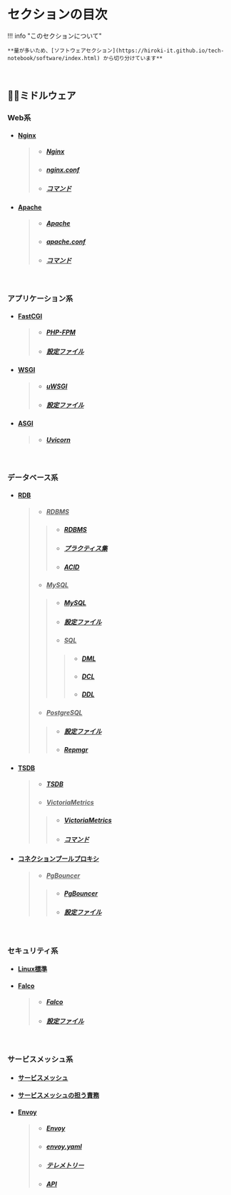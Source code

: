 

# セクションの目次

!!! info "このセクションについて"

    **量が多いため、[ソフトウェアセクション](https://hiroki-it.github.io/tech-notebook/software/index.html) から切り分けています**

<br>

## 🤝🏻ミドルウェア

### Web系

* #### <u>Nginx</u>
  > * ##### [︎Nginx](https://hiroki-it.github.io/tech-notebook/software/software_middleware_web_nginx.html)
  > * ##### [︎nginx.conf](https://hiroki-it.github.io/tech-notebook/software/software_middleware_web_nginx_conf.html)
  > * ##### [︎コマンド](https://hiroki-it.github.io/tech-notebook/software/software_middleware_web_nginx_command.html)
* #### <u>Apache</u>
  > * ##### [︎Apache](https://hiroki-it.github.io/tech-notebook/software/software_middleware_web_apache.html)
  > * ##### [︎apache.conf](https://hiroki-it.github.io/tech-notebook/software/software_middleware_web_apache_conf.html)
  > * ##### [︎コマンド](https://hiroki-it.github.io/tech-notebook/software/software_middleware_web_apache_command.html)

<br>

### アプリケーション系

* #### <u>FastCGI</u>
  > * ##### [︎PHP-FPM](https://hiroki-it.github.io/tech-notebook/software/software_middleware_application_gi_fastcgi_php_fpm.html)
  > * ##### [︎設定ファイル](https://hiroki-it.github.io/tech-notebook/software/software_middleware_application_gi_fastcgi_php_fpm_conf.html)

* #### <u>WSGI</u>
  > * ##### [︎uWSGI](https://hiroki-it.github.io/tech-notebook/software/software_middleware_application_gi_wsgi_uwsgi.html)
  > * ##### [︎設定ファイル](https://hiroki-it.github.io/tech-notebook/software/software_middleware_application_gi_wsgi_uwsgi_conf.html)

* #### <u>ASGI</u>
  > * ##### [︎Uvicorn](https://hiroki-it.github.io/tech-notebook/software/software_middleware_application_gi_asgi_uvicorn.html)

<br>

### データベース系

* #### <u>RDB</u>
  > * ##### <u>RDBMS</u>
  > > * ##### [︎RDBMS](https://hiroki-it.github.io/tech-notebook/software/software_middleware_database_rdb_rdbms.html)
  > > * ##### [プラクティス集](https://hiroki-it.github.io/tech-notebook/software/software_middleware_database_rdb_rdbms_practices.html)
  > > * ##### [︎ACID](https://hiroki-it.github.io/tech-notebook/software/software_middleware_database_rdb_rdbms_acid.html)
  > * ##### <u>MySQL</u>
  > > * ##### [My︎SQL](https://hiroki-it.github.io/tech-notebook/software/software_middleware_database_rdb_mysql.html)
  > > * ##### [設定ファイル](https://hiroki-it.github.io/tech-notebook/software/software_middleware_database_rdb_mysql_conf.html)
  > > * ##### <u>SQL</u>
  > > > * ##### [DML](https://hiroki-it.github.io/tech-notebook/software/software_middleware_database_rdb_mysql_sql_dml.html)
  > > > * ##### [DCL](https://hiroki-it.github.io/tech-notebook/software/software_middleware_database_rdb_mysql_sql_dcl.html)
  > > > * ##### [DDL](https://hiroki-it.github.io/tech-notebook/software/software_middleware_database_rdb_mysql_sql_ddl.html)
  > * ##### <u>PostgreSQL</u>
  > > * ##### [設定ファイル](https://hiroki-it.github.io/tech-notebook/software/software_middleware_database_rdb_postgresql_conf.html)
  > > * ##### [Repmgr](https://hiroki-it.github.io/tech-notebook/software/software_middleware_database_rdb_postgresql_repmgr.html)
* #### <u>TSDB</u>
  > * ##### [TSDB](https://hiroki-it.github.io/tech-notebook/software/software_middleware_database_tsdb.html)
  > * ##### <u>VictoriaMetrics</u>
  > > * ##### [VictoriaMetrics](https://hiroki-it.github.io/tech-notebook/software/software_middleware_database_tsdb_victoriametrics.html)
  > > * ##### [コマンド](https://hiroki-it.github.io/tech-notebook/software/software_middleware_database_tsdb_victoriametrics_command.html)
* #### <u>コネクションプールプロキシ</u>
  > * ##### <u>PgBouncer</u>
  > > * ##### [PgBouncer](https://hiroki-it.github.io/tech-notebook/software/software_middleware_database_connection_pool_proxy_pgbouncer.html)
  > > * ##### [設定ファイル](https://hiroki-it.github.io/tech-notebook/software/software_middleware_database_connection_pool_proxy_pgbouncer_conf.html)


<br>

### セキュリティ系

* #### [︎︎Linux標準](https://hiroki-it.github.io/tech-notebook/software/software_middleware_security_linux.html)
* #### <u>Falco</u>
  > * ##### [Falco](https://hiroki-it.github.io/tech-notebook/software/software_middleware_security_falco.html)
  > * ##### [設定ファイル](https://hiroki-it.github.io/tech-notebook/software/software_middleware_security_falco_conf.html)

<br>

### サービスメッシュ系

* #### [︎サービスメッシュ](https://hiroki-it.github.io/tech-notebook/software/software_middleware_service_mesh.html)
* #### [︎サービスメッシュの担う責務](https://hiroki-it.github.io/tech-notebook/software/software_middleware_service_mesh_responsibility.html)
* #### <u>Envoy</u>
  > * ##### [︎Envoy](https://hiroki-it.github.io/tech-notebook/software/software_middleware_service_mesh_envoy.html)
  > * ##### [︎envoy.yaml](https://hiroki-it.github.io/tech-notebook/software/software_middleware_service_mesh_envoy_envoy_yaml.html)
  > * ##### [テレメトリー](https://hiroki-it.github.io/tech-notebook/software/software_middleware_service_mesh_envoy_telemetry.html)
  > * ##### [︎API](https://hiroki-it.github.io/tech-notebook/software/software_middleware_service_mesh_envoy_api.html)

<br>
